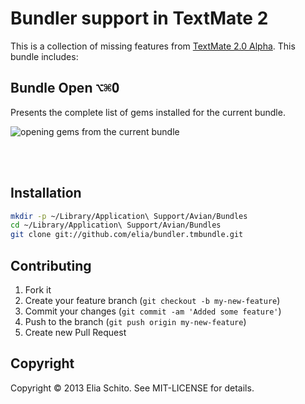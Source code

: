 # Bundler support in TextMate 2

This is a collection of missing features from [TextMate 2.0 Alpha](http://blog.macromates.com/2011/textmate-2-0-alpha/).
This bundle includes:

## Bundle Open <kbd>⌥⌘O</kbd>

Presents the complete list of gems installed for the current bundle.

![opening gems from the current bundle](https://f.cloud.github.com/assets/1051/190195/03670698-7ed5-11e2-983d-6da8b0d0dd7a.png)

<br><br>

## Installation

```bash
mkdir -p ~/Library/Application\ Support/Avian/Bundles
cd ~/Library/Application\ Support/Avian/Bundles
git clone git://github.com/elia/bundler.tmbundle.git
```


## Contributing

1. Fork it
2. Create your feature branch (`git checkout -b my-new-feature`)
3. Commit your changes (`git commit -am 'Added some feature'`)
4. Push to the branch (`git push origin my-new-feature`)
5. Create new Pull Request


## Copyright

Copyright © 2013 Elia Schito. See MIT-LICENSE for details.
